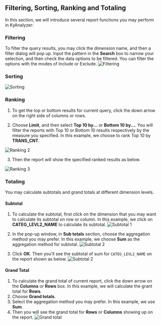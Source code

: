 ## Filtering, Sorting, Ranking and Totaling 

In this section, we will introduce several report functions you may perform in KyAnalyzer:

### Filtering

To filter the query results, you may click the dimension name, and then a filter dialog will pop up. Input the pattern in the **Search** box to narrow your selection, and then check the data options to be filtered. You can filter the options with the modes of Include or Exclude.
![Filtering](images/filter.png)

### Sorting
![Sorting](images/sort_en.png)

### Ranking
1. To get the top or bottom results for current query, click the down arrow on the right side of columns or rows. 

2. Choose **Limit**, and then select **Top 10 by...** or **Bottom 10 by...**. You will filter the reports with Top 10 or Bottom 10 results respectively by the measure you specified. In this example, we choose to rank Top 10 by **TRANS_CNT**.

  ![Ranking 2](images/top_2_en.png)

3. Then the report will show the specified ranked results as below.

![Ranking 3](images/top_3_en.png)

### Totaling

You may calculate subtotals and grand totals at different dimension levels.

#### Subtotal

1. To calculate the subtotal, first click on the dimension that you may want to calculate its subtotal on row or column. In this example, we click on **CATEG_LEVL2_NAME** to calculate its subtotal.
  ![Subtotal 1](images/subtotal_0_en.png)

2. In the pop-up window, in **Sub totals** section, choose the aggregation method you may prefer. In this example, we choose **Sum** as the aggregation method for subtotal.
  ![Subtotal 2](images/subtotal_1.png)

3. Click **OK**. Then you'll see the subtotal of sum for `CATEG_LEVL2_NAME` on the report shown as below.
  ![Subtotal 2](images/subtotal_2.png)

#### Grand Total

1. To calculate the grand total of current report, click the down arrow on the **Columns** or **Rows** box. In this example, we will calculate the grant total for **Rows**.
2. Choose **Grand totals**.
3. Select the aggregation method you may prefer. In this example, we use **Sum**.
4. Then you will see the grand total for **Rows** or **Columns** showing up on the report.
  ![Grand total](images/grandtotal_en.png)



